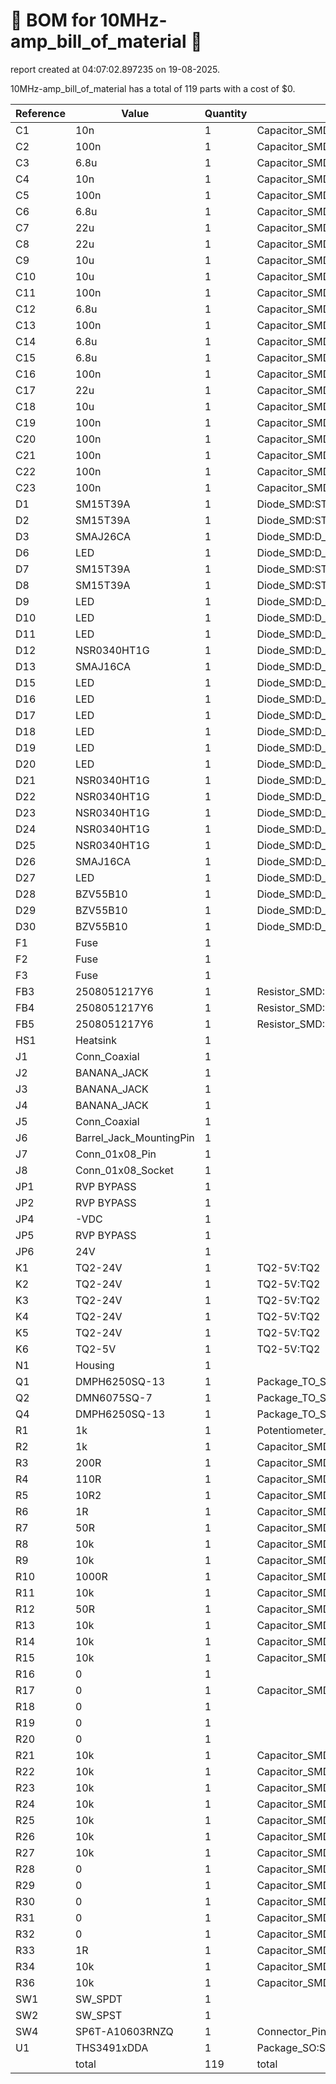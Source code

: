 # 📄 BOM for 10MHz-amp_bill_of_material 📄

report created at 04:07:02.897235 on 19-08-2025.

10MHz-amp_bill_of_material has a total of 119 parts with a cost of $0.

| Reference | Value | Quantity | part number | cost |
| --------- | ----- | -------- | ----------- | ---- |
| C1 | 10n | 1 | Capacitor_SMD:C_0603_1608Metric | $0 |
| C2 | 100n | 1 | Capacitor_SMD:C_0603_1608Metric | $0 |
| C3 | 6.8u | 1 | Capacitor_SMD:C_0603_1608Metric | $0 |
| C4 | 10n | 1 | Capacitor_SMD:C_0603_1608Metric | $0 |
| C5 | 100n | 1 | Capacitor_SMD:C_0603_1608Metric | $0 |
| C6 | 6.8u | 1 | Capacitor_SMD:C_0603_1608Metric | $0 |
| C7 | 22u | 1 | Capacitor_SMD:C_0603_1608Metric | $0 |
| C8 | 22u | 1 | Capacitor_SMD:C_0603_1608Metric | $0 |
| C9 | 10u | 1 | Capacitor_SMD:C_0603_1608Metric | $0 |
| C10 | 10u | 1 | Capacitor_SMD:C_0603_1608Metric | $0 |
| C11 | 100n | 1 | Capacitor_SMD:C_0603_1608Metric | $0 |
| C12 | 6.8u | 1 | Capacitor_SMD:C_0603_1608Metric | $0 |
| C13 | 100n | 1 | Capacitor_SMD:C_0603_1608Metric | $0 |
| C14 | 6.8u | 1 | Capacitor_SMD:C_0603_1608Metric | $0 |
| C15 | 6.8u | 1 | Capacitor_SMD:C_0603_1608Metric | $0 |
| C16 | 100n | 1 | Capacitor_SMD:C_0603_1608Metric | $0 |
| C17 | 22u | 1 | Capacitor_SMD:C_0603_1608Metric | $0 |
| C18 | 10u | 1 | Capacitor_SMD:C_0603_1608Metric | $0 |
| C19 | 100n | 1 | Capacitor_SMD:C_0603_1608Metric | $0 |
| C20 | 100n | 1 | Capacitor_SMD:C_0603_1608Metric | $0 |
| C21 | 100n | 1 | Capacitor_SMD:C_0603_1608Metric | $0 |
| C22 | 100n | 1 | Capacitor_SMD:C_0603_1608Metric | $0 |
| C23 | 100n | 1 | Capacitor_SMD:C_0603_1608Metric | $0 |
| D1 | SM15T39A | 1 | Diode_SMD:ST_D_SMC | $0 |
| D2 | SM15T39A | 1 | Diode_SMD:ST_D_SMC | $0 |
| D3 | SMAJ26CA | 1 | Diode_SMD:D_SMA | $0 |
| D6 | LED | 1 | Diode_SMD:D_0603_1608Metric | $0 |
| D7 | SM15T39A | 1 | Diode_SMD:ST_D_SMC | $0 |
| D8 | SM15T39A | 1 | Diode_SMD:ST_D_SMC | $0 |
| D9 | LED | 1 | Diode_SMD:D_0603_1608Metric | $0 |
| D10 | LED | 1 | Diode_SMD:D_0603_1608Metric | $0 |
| D11 | LED | 1 | Diode_SMD:D_0603_1608Metric | $0 |
| D12 | NSR0340HT1G | 1 | Diode_SMD:D_0603_1608Metric | $0 |
| D13 | SMAJ16CA | 1 | Diode_SMD:D_SMA | $0 |
| D15 | LED | 1 | Diode_SMD:D_0603_1608Metric | $0 |
| D16 | LED | 1 | Diode_SMD:D_0603_1608Metric | $0 |
| D17 | LED | 1 | Diode_SMD:D_0603_1608Metric | $0 |
| D18 | LED | 1 | Diode_SMD:D_0603_1608Metric | $0 |
| D19 | LED | 1 | Diode_SMD:D_0603_1608Metric | $0 |
| D20 | LED | 1 | Diode_SMD:D_0603_1608Metric | $0 |
| D21 | NSR0340HT1G | 1 | Diode_SMD:D_0603_1608Metric | $0 |
| D22 | NSR0340HT1G | 1 | Diode_SMD:D_0603_1608Metric | $0 |
| D23 | NSR0340HT1G | 1 | Diode_SMD:D_0603_1608Metric | $0 |
| D24 | NSR0340HT1G | 1 | Diode_SMD:D_0603_1608Metric | $0 |
| D25 | NSR0340HT1G | 1 | Diode_SMD:D_0603_1608Metric | $0 |
| D26 | SMAJ16CA | 1 | Diode_SMD:D_SMA | $0 |
| D27 | LED | 1 | Diode_SMD:D_0603_1608Metric | $0 |
| D28 | BZV55B10 | 1 | Diode_SMD:D_MiniMELF | $0 |
| D29 | BZV55B10 | 1 | Diode_SMD:D_MiniMELF | $0 |
| D30 | BZV55B10 | 1 | Diode_SMD:D_MiniMELF | $0 |
| F1 | Fuse | 1 |  | $0 |
| F2 | Fuse | 1 |  | $0 |
| F3 | Fuse | 1 |  | $0 |
| FB3 | 2508051217Y6 | 1 | Resistor_SMD:R_0805_2012Metric | $0 |
| FB4 | 2508051217Y6 | 1 | Resistor_SMD:R_0805_2012Metric | $0 |
| FB5 | 2508051217Y6 | 1 | Resistor_SMD:R_0805_2012Metric | $0 |
| HS1 | Heatsink | 1 |  | $0 |
| J1 | Conn_Coaxial | 1 |  | $0 |
| J2 | BANANA_JACK | 1 |  | $0 |
| J3 | BANANA_JACK | 1 |  | $0 |
| J4 | BANANA_JACK | 1 |  | $0 |
| J5 | Conn_Coaxial | 1 |  | $0 |
| J6 | Barrel_Jack_MountingPin | 1 |  | $0 |
| J7 | Conn_01x08_Pin | 1 |  | $0 |
| J8 | Conn_01x08_Socket | 1 |  | $0 |
| JP1 | RVP BYPASS | 1 |  | $0 |
| JP2 | RVP BYPASS | 1 |  | $0 |
| JP4 | -VDC | 1 |  | $0 |
| JP5 | RVP BYPASS | 1 |  | $0 |
| JP6 | 24V | 1 |  | $0 |
| K1 | TQ2-24V | 1 | TQ2-5V:TQ2 | $0 |
| K2 | TQ2-24V | 1 | TQ2-5V:TQ2 | $0 |
| K3 | TQ2-24V | 1 | TQ2-5V:TQ2 | $0 |
| K4 | TQ2-24V | 1 | TQ2-5V:TQ2 | $0 |
| K5 | TQ2-24V | 1 | TQ2-5V:TQ2 | $0 |
| K6 | TQ2-5V | 1 | TQ2-5V:TQ2 | $0 |
| N1 | Housing | 1 |  | $0 |
| Q1 | DMPH6250SQ-13 | 1 | Package_TO_SOT_SMD:SOT-23-3 | $0 |
| Q2 | DMN6075SQ-7 | 1 | Package_TO_SOT_SMD:SOT-23-3 | $0 |
| Q4 | DMPH6250SQ-13 | 1 | Package_TO_SOT_SMD:SOT-23-3 | $0 |
| R1 | 1k | 1 | Potentiometer_THT:Potentiometer_Alps_RK09Y11_Single_Horizontal | $0 |
| R2 | 1k | 1 | Capacitor_SMD:C_0603_1608Metric | $0 |
| R3 | 200R | 1 | Capacitor_SMD:C_0603_1608Metric | $0 |
| R4 | 110R | 1 | Capacitor_SMD:C_0603_1608Metric | $0 |
| R5 | 10R2 | 1 | Capacitor_SMD:C_0603_1608Metric | $0 |
| R6 | 1R | 1 | Capacitor_SMD:C_0603_1608Metric | $0 |
| R7 | 50R | 1 | Capacitor_SMD:C_0603_1608Metric | $0 |
| R8 | 10k | 1 | Capacitor_SMD:C_0603_1608Metric | $0 |
| R9 | 10k | 1 | Capacitor_SMD:C_0603_1608Metric | $0 |
| R10 | 1000R | 1 | Capacitor_SMD:C_0603_1608Metric | $0 |
| R11 | 10k | 1 | Capacitor_SMD:C_0603_1608Metric | $0 |
| R12 | 50R | 1 | Capacitor_SMD:C_0603_1608Metric | $0 |
| R13 | 10k | 1 | Capacitor_SMD:C_0603_1608Metric | $0 |
| R14 | 10k | 1 | Capacitor_SMD:C_0603_1608Metric | $0 |
| R15 | 10k | 1 | Capacitor_SMD:C_0603_1608Metric | $0 |
| R16 | 0 | 1 |  | $0 |
| R17 | 0 | 1 | Capacitor_SMD:C_0603_1608Metric | $0 |
| R18 | 0 | 1 |  | $0 |
| R19 | 0 | 1 |  | $0 |
| R20 | 0 | 1 |  | $0 |
| R21 | 10k | 1 | Capacitor_SMD:C_0603_1608Metric | $0 |
| R22 | 10k | 1 | Capacitor_SMD:C_0603_1608Metric | $0 |
| R23 | 10k | 1 | Capacitor_SMD:C_0603_1608Metric | $0 |
| R24 | 10k | 1 | Capacitor_SMD:C_0603_1608Metric | $0 |
| R25 | 10k | 1 | Capacitor_SMD:C_0603_1608Metric | $0 |
| R26 | 10k | 1 | Capacitor_SMD:C_0603_1608Metric | $0 |
| R27 | 10k | 1 | Capacitor_SMD:C_0603_1608Metric | $0 |
| R28 | 0 | 1 | Capacitor_SMD:C_0603_1608Metric | $0 |
| R29 | 0 | 1 | Capacitor_SMD:C_0603_1608Metric | $0 |
| R30 | 0 | 1 | Capacitor_SMD:C_0603_1608Metric | $0 |
| R31 | 0 | 1 | Capacitor_SMD:C_0603_1608Metric | $0 |
| R32 | 0 | 1 | Capacitor_SMD:C_0603_1608Metric | $0 |
| R33 | 1R | 1 | Capacitor_SMD:C_0603_1608Metric | $0 |
| R34 | 10k | 1 | Capacitor_SMD:C_0603_1608Metric | $0 |
| R36 | 10k | 1 | Capacitor_SMD:C_0603_1608Metric | $0 |
| SW1 | SW_SPDT | 1 |  | $0 |
| SW2 | SW_SPST | 1 |  | $0 |
| SW4 | SP6T-A10603RNZQ | 1 | Connector_PinHeader_2.54mm:PinHeader_2x04_P2.54mm_Vertical | $0 |
| U1 | THS3491xDDA | 1 | Package_SO:SOIC-8-1EP_3.9x4.9mm_P1.27mm_EP2.41x3.3mm | $0 |
|  | total | 119 | total | $0 |
